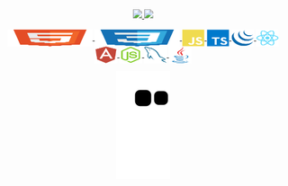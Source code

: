 ## 
<div align="center">
  <a href="https://github.com/FeBassetto">
  <img height="180em" src="https://github-readme-stats.vercel.app/api?username=FeBassetto&show_icons=true&theme=dark&include_all_commits=true&count_private=true"/>
  <img height="180em" src="https://github-readme-stats.vercel.app/api/top-langs/?username=FeBassetto&layout=compact&langs_count=7&theme=dark"/>
</div>
<div style="display: inline_block" align="center"><br>
  <img align="center" alt="HTML" title="HTML" height="30" width="30%" src="https://raw.githubusercontent.com/devicons/devicon/master/icons/html5/html5-original.svg">
  <img align="center" alt="CSS" title="CSS" height="30" width="30%" src="https://raw.githubusercontent.com/devicons/devicon/master/icons/css3/css3-original.svg">
  <img align="center" alt="Js" title="Js" height="30" width="40" src="https://raw.githubusercontent.com/devicons/devicon/master/icons/javascript/javascript-plain.svg">
  <img align="center" alt="Ts" title="TS" height="30" width="40" src="https://raw.githubusercontent.com/devicons/devicon/master/icons/typescript/typescript-plain.svg">
  <img align="center" alt="JQuery" title="JQuery" height="30" width="40" src="https://github.com/devicons/devicon/blob/master/icons/jquery/jquery-original.svg">
  <img align="center" alt="React" title="React" height="30" width="40" src="https://raw.githubusercontent.com/devicons/devicon/master/icons/react/react-original.svg">
  <img align="center" alt="Angular" title="Angular" height="30" width="40" src="https://github.com/devicons/devicon/blob/master/icons/angularjs/angularjs-plain.svg">
  <img align="center" alt="Node" title="Node" height="30" width="40" src="https://github.com/devicons/devicon/blob/master/icons/nodejs/nodejs-original.svg">
  <img align="center" alt="MySQL" title="MySQL" height="30" width="40" src="https://github.com/devicons/devicon/blob/master/icons/mysql/mysql-original.svg">
  <img align="center" alt="Java" title="Java" height="30" width="40" src="https://github.com/devicons/devicon/blob/master/icons/java/java-original.svg">


 
  ![Snake animation](https://github.com/rafaballerini/rafaballerini/blob/output/github-contribution-grid-snake.svg)
 
</div>
